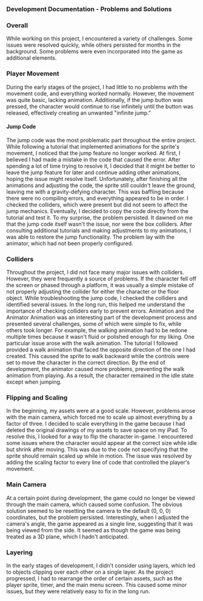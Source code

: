 ### Development Documentation - Problems and Solutions
### Overall
While working on this project, I encountered a variety of challenges. Some issues were resolved quickly, while others persisted for months in the background. Some problems were even incorporated into the game as additional elements.
### Player Movement
During the early stages of the project, I had little to no problems with the movement code, and everything worked normally. However, the movement was quite basic, lacking animation. Additionally, if the jump button was pressed, the character would continue to rise infinitely until the button was released, effectively creating an unwanted "infinite jump."
#### Jump Code
The jump code was the most problematic part throughout the entire project. While following a tutorial that implemented animations for the sprite's movement, I noticed that the jump feature no longer worked. At first, I believed I had made a mistake in the code that caused the error. After spending a lot of time trying to resolve it, I decided that it might be better to leave the jump feature for later and continue adding other animations, hoping the issue might resolve itself.
Unfortunately, after finishing all the animations and adjusting the code, the sprite still couldn't leave the ground, leaving me with a gravity-defying character. This was baffling because there were no compiling errors, and everything appeared to be in order. I checked the colliders, which were present but did not seem to affect the jump mechanics. Eventually, I decided to copy the code directly from the tutorial and test it. To my surprise, the problem persisted.
It dawned on me that the jump code itself wasn't the issue, nor were the box colliders. After consulting additional tutorials and making adjustments to my animations, I was able to restore the jump functionality. The problem lay with the animator, which had not been properly configured.
### Colliders
Throughout the project, I did not face many major issues with colliders. However, they were frequently a source of problems. If the character fell off the screen or phased through a platform, it was usually a simple mistake of not properly adjusting the collider for either the character or the floor object. While troubleshooting the jump code, I checked the colliders and identified several issues. In the long run, this helped me understand the importance of checking colliders early to prevent errors.
Animation and the Animator
Animation was an interesting part of the development process and presented several challenges, some of which were simple to fix, while others took longer. For example, the walking animation had to be redone multiple times because it wasn't fluid or polished enough for my liking.
One particular issue arose with the walk animation. The tutorial I followed provided a walk animation that faced the opposite direction of the one I had created. This caused the sprite to walk backward while the controls were set to move the character in the correct direction. By the end of development, the animator caused more problems, preventing the walk animation from playing. As a result, the character remained in the idle state except when jumping.
### Flipping and Scaling
In the beginning, my assets were at a good scale. However, problems arose with the main camera, which forced me to scale up almost everything by a factor of three. I decided to scale everything in the game because I had deleted the original drawings of my assets to save space on my iPad. To resolve this, I looked for a way to flip the character in-game.
I encountered some issues where the character would appear at the correct size while idle but shrink after moving. This was due to the code not specifying that the sprite should remain scaled up while in motion. The issue was resolved by adding the scaling factor to every line of code that controlled the player's movement.
### Main Camera
At a certain point during development, the game could no longer be viewed through the main camera, which caused some confusion. The obvious solution seemed to be resetting the camera to the default (0, 0, 0) coordinates, but the problem persisted. Interestingly, when I adjusted the camera's angle, the game appeared as a single line, suggesting that it was being viewed from the side. It seemed as though the game was being treated as a 3D plane, which I hadn't anticipated.
### Layering
In the early stages of development, I didn't consider using layers, which led to objects clipping over each other on a single layer. As the project progressed, I had to rearrange the order of certain assets, such as the player sprite, timer, and the main menu screen. This caused some minor issues, but they were relatively easy to fix in the long run.
 

